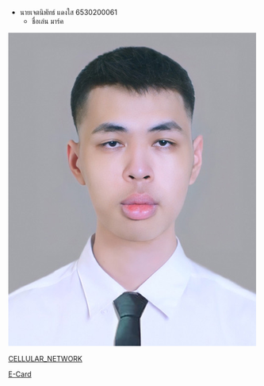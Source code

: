 - นายเจตนิพัทธ์  แดงใส  6530200061
  - ชื่อเล่น มาร์ค
 
  
![Alt text](images/IMG_6094.jpeg)

[CELLULAR_NETWORK](cellular_network.md)



[E-Card](e-card.md)
